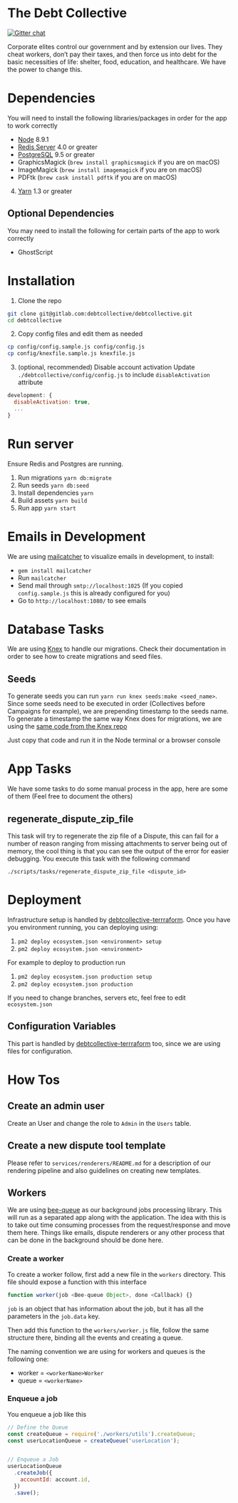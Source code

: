 # The Debt Collective
[![Gitter chat](https://badges.gitter.im/gitterHQ/gitter.png)](https://gitter.im/debtcollective/Lobby)  

Corporate elites control our government and by extension our lives. They cheat workers, don’t pay their taxes, and then force us into debt for the basic necessities of life: shelter, food, education, and healthcare. We have the power to change this.

# Dependencies

You will need to install the following libraries/packages in order for
the app to work correctly

* [Node](https://nodejs.org/) 8.9.1
* [Redis Server](https://redis.io/) 4.0 or greater
* [PostgreSQL](https://www.postgresql.org/) 9.5 or greater
* GraphicsMagick (`brew install graphicsmagick` if you are on macOS)
* ImageMagick (`brew install imagemagick` if you are on macOS)
* PDFtk (`brew cask install pdftk` if you are on macOS)
4. [Yarn](https://yarnpkg.com/) 1.3 or greater

## Optional Dependencies

You may need to install the following for certain parts of the app to work correctly

* GhostScript

# Installation

1. Clone the repo
```bash
git clone git@gitlab.com:debtcollective/debtcollective.git
cd debtcollective
```

2. Copy config files and edit them as needed
```bash
cp config/config.sample.js config/config.js
cp config/knexfile.sample.js knexfile.js
```

3. (optional, recommended) Disable account activation
Update `./debtcollective/config/config.js` to include `disableActivation` attribute
```javascript
development: {
  disableActivation: true,
  ...
}
```

# Run server

Ensure Redis and Postgres are running.

1. Run migrations `yarn db:migrate`
2. Run seeds `yarn db:seed`
3. Install dependencies `yarn`
4. Build assets `yarn build`
5. Run app `yarn start`


# Emails in Development

We are using [mailcatcher](https://mailcatcher.me/) to visualize emails
in development, to install:

* `gem install mailcatcher`
* Run `mailcatcher`
* Send mail through `smtp://localhost:1025` (If you copied `config.sample.js` this is already configured for you)
* Go to `http://localhost:1080/` to see emails

# Database Tasks

We are using [Knex](https://github.com/tgriesser/knex) to handle our
migrations. Check their documentation in order to see how to create
migrations and seed files.

## Seeds

To generate seeds you can run `yarn run knex seeds:make <seed_name>`.
Since some seeds need to be executed in order (Collectives before
Campaigns for example), we are prepending timestamp to the seeds name. To
generate a timestamp the same way Knex does for migrations, we are using
the [same code from the Knex repo](https://github.com/tgriesser/knex/blob/f66b524af71adf434cddc1830fd9b369d2f48a32/src/migrate/index.js#L411-L426)

Just copy that code and run it in the Node terminal or a browser console

# App Tasks

We have some tasks to do some manual process in the app, here are some
of them (Feel free to document the others)

## regenerate_dispute_zip_file

This task will try to regenerate the zip file of a Dispute, this can
fail for a number of reason ranging from missing attachments to server
being out of memory, the cool thing is that you can see the output of
the error for easier debugging. You execute this task with the following
command

`./scripts/tasks/regenerate_dispute_zip_file <dispute_id>`

# Deployment

Infrastructure setup is handled by [debtcollective-terrraform](https://gitlab.com/debtcollective/debtcollective-terraform). Once you have you environment running, you can deploying using:

1. `pm2 deploy ecosystem.json <environment> setup`
2. `pm2 deploy ecosystem.json <environment>`

For example to deploy to production run

1. `pm2 deploy ecosystem.json production setup`
2. `pm2 deploy ecosystem.json production`

If you need to change branches, servers etc, feel free to edit `ecosystem.json`

## Configuration Variables

This part is handled by [debtcollective-terrraform](https://gitlab.com/debtcollective/debtcollective-terraform) too, since we are using files for configuration.

# How Tos

## Create an admin user

Create an User and change the role to `Admin` in the `Users` table.

## Create a new dispute tool template

Please refer to `services/renderers/README.md` for a description of our rendering pipeline and also guidelines on creating new templates.

## Workers

We are using [bee-queue](https://github.com/bee-queue/bee-queue) as our
background jobs processing library. This will run as a separated app
along with the application. The idea with this is to take out time
consuming processes from the request/response and move them here. Things
like emails, dispute renderers or any other process that can be done in
the background should be done here.

### Create a worker

To create a worker follow, first add a new file in the `workers` directory. This file should expose a function with this interface

```js
function worker(job <Bee-queue Object>, done <Callback) {}
```

`job` is an object that has information about the job, but it has all
the parameters in the `job.data` key.

Then add this function to the `workers/worker.js` file, follow the same
structure there, binding all the events and creating a queue.

The naming convention we are using for workers and queues is the
following one:

* worker = `<workerName>Worker`
* queue = `<workerName>`

### Enqueue a job

You enqueue a job like this

```js
// Define the Queue
const createQueue = require('./workers/utils').createQueue;
const userLocationQueue = createQueue('userLocation');


// Enqueue a Job
userLocationQueue
  .createJob({
    accountId: account.id,
  })
  .save();
```
